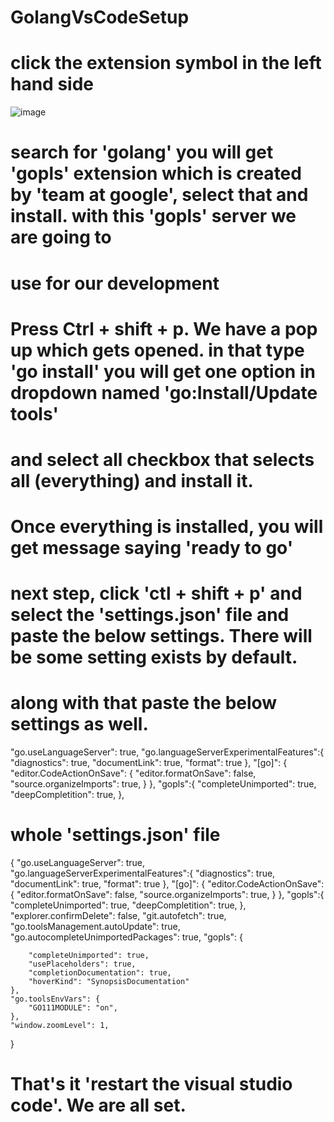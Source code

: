 # GolangVsCodeSetup

# click the extension symbol in the left hand side


![image](https://user-images.githubusercontent.com/80065996/165335078-97c5b38e-b05f-4eb0-8104-37e317beac1e.png)


# search for 'golang' you will get 'gopls' extension which is created by 'team at google', select that and install. with this 'gopls' server we are going to 
# use for our development 


# Press Ctrl + shift + p.  We have a pop up which gets opened. in that type 'go install' you will get one option in dropdown named 'go:Install/Update tools'
# and select all checkbox that selects all (everything) and install it.

# Once everything is installed, you will get message saying 'ready to go'

# next step, click 'ctl + shift + p' and select the 'settings.json' file and paste the below settings. There will be some setting exists by default. 
# along with that paste the below settings as well. 

 "go.useLanguageServer": true,
    "go.languageServerExperimentalFeatures":{
        "diagnostics": true,
        "documentLink": true,
        "format": true
    },
    "[go]": {
        "editor.CodeActionOnSave": {
            "editor.formatOnSave": false,
            "source.organizeImports": true,
        }
    },
    "gopls":{
        "completeUnimported": true,
        "deepCompletition": true,
    },
    
   
# whole 'settings.json' file

{
    "go.useLanguageServer": true,
    "go.languageServerExperimentalFeatures":{
        "diagnostics": true,
        "documentLink": true,
        "format": true
    },
    "[go]": {
        "editor.CodeActionOnSave": {
            "editor.formatOnSave": false,
            "source.organizeImports": true,
        }
    },
    "gopls":{
        "completeUnimported": true,
        "deepCompletition": true,
    },
    "explorer.confirmDelete": false,
    "git.autofetch": true,
    "go.toolsManagement.autoUpdate": true,
    "go.autocompleteUnimportedPackages": true,
    "gopls": {
    
        "completeUnimported": true,
        "usePlaceholders": true,
        "completionDocumentation": true,
        "hoverKind": "SynopsisDocumentation"
    },
    "go.toolsEnvVars": {
        "GO111MODULE": "on",
    },
    "window.zoomLevel": 1,
}

# That's it 'restart the visual studio code'. We are all set.

